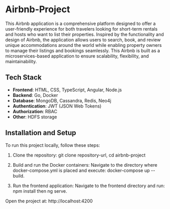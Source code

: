 # Airbnb-Project
This Airbnb application is a comprehensive platform designed to offer a user-friendly experience for both travelers looking for short-term rentals and hosts who want to list their properties. Inspired by the functionality and design of Airbnb, the application allows users to search, book, and review unique accommodations around the world while enabling property owners to manage their listings and bookings seamlessly. This Airbnb is built as a microservices-based application to ensure scalability, flexibility, and maintainability.

## Tech Stack
- **Frontend**: HTML, CSS, TypeScript, Angular, Node.js
- **Backend**: Go, Docker
- **Database**: MongoDB, Cassandra, Redis, Neo4j
- **Authentication**: JWT (JSON Web Tokens)
- **Authorization**: RBAC
- **Other**: HDFS storage

## Installation and Setup
To run this project locally, follow these steps:

1. Clone the repository:
   git clone repository-url, 
   cd airbnb-project

2. Build and run the Docker containers:
Navigate to the directory where docker-compose.yml is placed and execute: docker-compose up --build.
   
3. Run the frontend application:
Navigate to the frontend directory and run: npm install then ng serve.

Open the project at: http://localhost:4200

